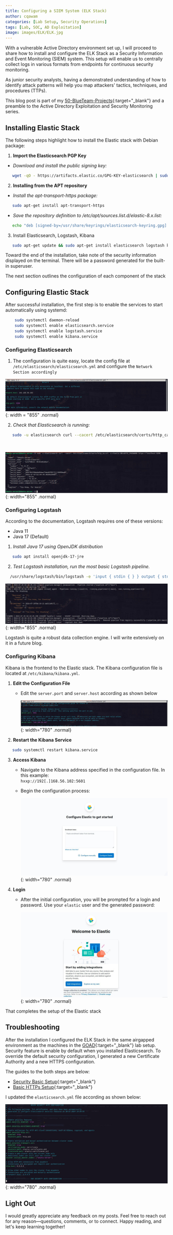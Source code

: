 ```yaml
---
title: Configuring a SIEM System (ELK Stack)
author: cqawam
categories: [Lab Setup, Security Operations]
tags: [Lab, SOC, AD Exploitation]
image: images/ELK/ELK.jpg
---
```


With a vulnerable Active Directory environment set up, I will proceed to share how to install and configure the ELK Stack as a Security Information and Event Monitoring (SIEM) system. This setup will enable us to centrally collect logs in various formats from endpoints for continuous security monitoring.

As junior security analysts, having a demonstrated understanding of how to identify attack patterns will help you map attackers' tactics, techniques, and procedures (TTPs).

This blog post is part of my [50-BlueTeam-Projects](https://github.com/cqawam/50-BlueTeam-Projects){:target="_blank"} and a preamble to the Active Directory Exploitation and Security Monitoring series.

## Installing Elastic Stack
The following steps highlight how to install the Elastic stack with Debian package:  
1. **Import the Elasticsearch PGP Key**
- _Download and install the public signing key:_
```bash
   wget -qO - https://artifacts.elastic.co/GPG-KEY-elasticsearch | sudo gpg --dearmor -o /usr/share/keyrings/elasticsearch-keyring.gpg
```  
2. **Installing from the APT repository**
- _Install the apt-transport-https package:_
```bash
   sudo apt-get install apt-transport-https
```
- _Save the repository definition to /etc/apt/sources.list.d/elastic-8.x.list:_
```bash
   echo "deb [signed-by=/usr/share/keyrings/elasticsearch-keyring.gpg] https://artifacts.elastic.co/packages/8.x/apt stable main" | sudo tee /etc/apt/sources.list.d/elastic-8.x.list
```

3. Install Elasticsearch, Logstash, Kibana
```bash
   sudo apt-get update && sudo apt-get install elasticsearch logstash kibana
```
Toward the end of the installation, take note of the security information displayed on the terminal. There will be a password generated for the built-in superuser.  

The next section outlines the configuration of each component of the stack

## Configuring Elastic Stack
After successful installation, the first step is to enable the services to start automatically using systemd:
```bash
    sudo systemctl daemon-reload
    sudo systemctl enable elasticsearch.service
    sudo systemctl enable logstash.service
    sudo systemctl enable kibana.service
```
### Configuring Elasticsearch
1. The configuration is quite easy, locate the config file at `/etc/elasticsearch/elasticsearch.yml` and configure the `Network Section accordingly` 

![](images/ELK/ELK0.jpg){: width = "855" .normal}

2. *Check that Elasticsearch is running:*
```bash
   sudo -u elasticsearch curl --cacert /etc/elasticsearch/certs/http_ca.crt -u elastic:$ELASTIC_PASSWORD https://localhost:9200
```  
<br>

![](images/ELK/ELK1.jpg){: width="855" .normal}

### Configuring Logstash
According to the documentation, Logstash requires one of these versions:
- Java 11
- Java 17 (Default)  

1.  _Install Java 17 using OpenJDK distribution_
```bash
   sudo apt install openjdk-17-jre
```
2. *Test Logstash installation, run the most basic Logstash pipeline.*
```bash
  /usr/share/logstash/bin/logstash -e 'input { stdin { } } output { stdout {} }'
```
![](images/ELK/ELK2.jpg){: width="855" .normal}

Logstash is quite a robust data collection engine. I will write extensively on it in a future blog.


### Configuring Kibana
Kibana is the frontend to the Elastic stack. The Kibana configuration file is located at `/etc/kibana/kibana.yml`.

1. **Edit the Configuration File**
    - Edit the `server.port` and `server.host` according as shown below  

      ![](images/ELK/ELK3.jpg){: width="780" .normal}

2. **Restart the Kibana Service**
```bash
   sudo systemctl restart kibana.service
```
3. **Access Kibana**

    - Navigate to the Kibana address specified in the configuration file. In this example:  
    `hxxp://192[.]168.56.102:5601`
    - Begin the configuration process:  
    
      ![](images/ELK/ELK4.jpg){: width="780" .normal}

4. **Login**
    - After the initial configuration, you will be prompted for a login and password. Use your `elastic` user and the generated password:  

      ![](images/ELK/ELK5.jpg){: width="780" .normal}
 

That completes the setup of the Elastic stack


## Troubleshooting

After the installation I configured the ELK Stack in the same airgapped environment as the machines in the [GOAD](https://cqawam.github.io/posts/GOAD/){:target="_blank"} lab setup.  
Security feature is enable by default when you installed Elasticsearch. To override the default security configuration, I generated a new Certificate Authority and a new HTTPS configuration.   

The guides to the both steps are below:
- [Security Basic Setup](https://www.elastic.co/guide/en/elasticsearch/reference/8.14/security-basic-setup.html){:target="_blank"}
- [Basic HTTPs Setup](https://www.elastic.co/guide/en/elasticsearch/reference/8.14/security-basic-setup-https.html){:target="_blank"}  

I updated the `elasticsearch.yml` file according as shown below:  

![](images/ELK/ELK7.jpg){: width="780" .normal}


## Light Out
I would greatly appreciate any feedback on my posts. Feel free to reach out for any reason—questions, comments, or to connect. Happy reading, and let's keep learning together!
